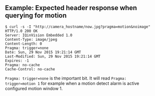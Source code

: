 ## Example: Expected header response when querying for motion
```
$ curl -s -I "http://camera_hostname/now.jpg?pragma=motion&noimage"
HTTP/1.0 200 OK
Server: IQinVision Embedded 1.0
Content-Type: image/jpeg
Content-Length: 0
Pragma: trigger=none
Date: Sun, 29 Nov 2015 19:21:14 GMT
Last-Modified: Sun, 29 Nov 2015 19:21:14 GMT
Expires: -1
Pragma: no-cache
Cache-Control: no-cache
```

`Pragma: trigger=none` is the important bit. It will read `Pragma: trigger=motion 1`
for example when a motion detect alarm is active configured motion window 1.
